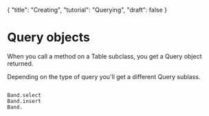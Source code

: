 {
    "title": "Creating",
    "tutorial": "Querying",
    "draft": false
}

<!-- start -->

# Query objects

When you call a method on a Table subclass, you get a Query object returned.

Depending on the type of query you'll get a different Query sublass.

<pre><code class="language-python">
Band.select
Band.insert
Band.

</code></pre>
